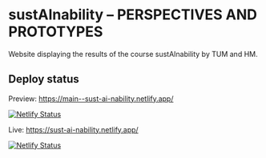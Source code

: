 # sustAInability – PERSPECTIVES AND PROTOTYPES

Website displaying the results of the course sustAInability by TUM and HM.

## Deploy status

Preview: https://main--sust-ai-nability.netlify.app/

[![Netlify Status](https://api.netlify.com/api/v1/badges/70329843-cf85-476c-ba44-4dbbc06b5b87/deploy-status?branch=main)](https://app.netlify.com/sites/sust-ai-nability/deploys)

Live: https://sust-ai-nability.netlify.app/

[![Netlify Status](https://api.netlify.com/api/v1/badges/70329843-cf85-476c-ba44-4dbbc06b5b87/deploy-status)](https://app.netlify.com/sites/sust-ai-nability/deploys)
